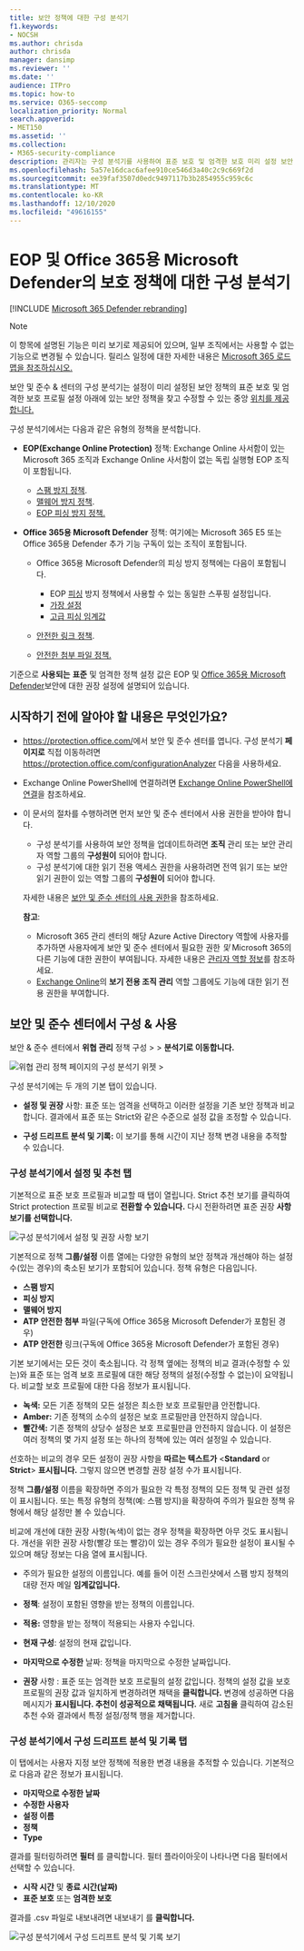 ```yaml
---
title: 보안 정책에 대한 구성 분석기
f1.keywords:
- NOCSH
ms.author: chrisda
author: chrisda
manager: dansimp
ms.reviewer: ''
ms.date: ''
audience: ITPro
ms.topic: how-to
ms.service: O365-seccomp
localization_priority: Normal
search.appverid:
- MET150
ms.assetid: ''
ms.collection:
- M365-security-compliance
description: 관리자는 구성 분석기를 사용하여 표준 보호 및 엄격한 보호 미리 설정 보안 정책 아래에 있는 보안 정책을 찾아 수정하는 방법을 배울 수 있습니다.
ms.openlocfilehash: 5a57e16dcac6afee910ce546d3a40c2c9c669f2d
ms.sourcegitcommit: ee39faf3507d0edc9497117b3b2854955c959c6c
ms.translationtype: MT
ms.contentlocale: ko-KR
ms.lasthandoff: 12/10/2020
ms.locfileid: "49616155"
---
```

# <a name="configuration-analyzer-for-protection-policies-in-eop-and-microsoft-defender-for-office-365"></a>EOP 및 Office 365용 Microsoft Defender의 보호 정책에 대한 구성 분석기

[!INCLUDE [Microsoft 365 Defender rebranding](../includes/microsoft-defender-for-office.md)]


> [!NOTE]
> 이 항목에 설명된 기능은 미리 보기로 제공되어 있으며, 일부 조직에서는 사용할 수 없는 기능으로 변경될 수 있습니다. 릴리스 일정에 대한 자세한 내용은 [Microsoft 365 로드맵을 참조하십시오.](https://www.microsoft.com/microsoft-365/roadmap?filters=&searchterms=config%2Canalyzer)

보안 및 준수 & 센터의 구성 분석기는 설정이 미리 설정된 보안 정책의 표준 보호 및 엄격한 보호 프로필 설정 아래에 있는 보안 정책을 찾고 수정할 수 있는 중앙 [위치를 제공합니다.](preset-security-policies.md)

구성 분석기에서는 다음과 같은 유형의 정책을 분석합니다.

- **EOP(Exchange Online Protection)** 정책: Exchange Online 사서함이 있는 Microsoft 365 조직과 Exchange Online 사서함이 없는 독립 실행형 EOP 조직이 포함됩니다.

  - [스팸 방지 정책](configure-your-spam-filter-policies.md).
  - [맬웨어 방지 정책](configure-anti-malware-policies.md).
  - [EOP 피싱 방지 정책.](set-up-anti-phishing-policies.md#spoof-settings)

- **Office 365용 Microsoft Defender** 정책: 여기에는 Microsoft 365 E5 또는 Office 365용 Defender 추가 기능 구독이 있는 조직이 포함됩니다.

  - Office 365용 Microsoft Defender의 피싱 방지 정책에는 다음이 포함됩니다.

    - EOP [피싱](set-up-anti-phishing-policies.md#spoof-settings) 방지 정책에서 사용할 수 있는 동일한 스푸핑 설정입니다.
    - [가장 설정](set-up-anti-phishing-policies.md#impersonation-settings-in-anti-phishing-policies-in-microsoft-defender-for-office-365)
    - [고급 피싱 임계값](set-up-anti-phishing-policies.md#advanced-phishing-thresholds-in-anti-phishing-policies-in-microsoft-defender-for-office-365)

  - [안전한 링크 정책](set-up-atp-safe-links-policies.md).

  - [안전한 첨부 파일 정책.](set-up-atp-safe-attachments-policies.md)

기준으로 **사용되는** **표준** 및 엄격한 정책 설정 값은 EOP 및 [Office 365용 Microsoft Defender](recommended-settings-for-eop-and-office365-atp.md)보안에 대한 권장 설정에 설명되어 있습니다.

## <a name="what-do-you-need-to-know-before-you-begin"></a>시작하기 전에 알아야 할 내용은 무엇인가요?

- <https://protection.office.com/>에서 보안 및 준수 센터를 엽니다. 구성 분석기 **페이지로** 직접 이동하려면 <https://protection.office.com/configurationAnalyzer> 다음을 사용하세요.

- Exchange Online PowerShell에 연결하려면 [Exchange Online PowerShell에 연결](https://docs.microsoft.com/powershell/exchange/connect-to-exchange-online-powershell)을 참조하세요.

- 이 문서의 절차를 수행하려면 먼저 보안 및 준수 센터에서 사용 권한을 받아야 합니다.
  - 구성 분석기를 사용하여  보안 정책을 업데이트하려면 **조직** 관리 또는 보안 관리자 역할 그룹의 **구성원이** 되어야 합니다.
  - 구성 분석기에 대한 읽기 전용 액세스 권한을 사용하려면  전역 읽기 또는 보안 읽기 권한이 있는 역할 그룹의 **구성원이** 되어야 합니다.

  자세한 내용은 [보안 및 준수 센터의 사용 권한](permissions-in-the-security-and-compliance-center.md)을 참조하세요.

  **참고**:

  - Microsoft 365 관리 센터의 해당 Azure Active Directory 역할에 사용자를 추가하면 사용자에게 보안 및 준수 센터에서 필요한 권한 _및_ Microsoft 365의 다른 기능에 대한 권한이 부여됩니다. 자세한 내용은 [관리자 역할 정보](https://docs.microsoft.com/microsoft-365/admin/add-users/about-admin-roles)를 참조하세요.
  - [Exchange Online](https://docs.microsoft.com/Exchange/permissions-exo/permissions-exo#role-groups)의 **보기 전용 조직 관리** 역할 그룹에도 기능에 대한 읽기 전용 권한을 부여합니다.

## <a name="use-the-configuration-analyzer-in-the-security--compliance-center"></a>보안 및 준수 센터에서 구성 & 사용

보안 & 준수 센터에서 **위협 관리** 정책 구성 \>  \> **분석기로 이동합니다.**

![위협 관리 정책 페이지의 구성 분석기 위젯 \>](../../media/configuration-analyzer-widget.png)

구성 분석기에는 두 개의 기본 탭이 있습니다.

- **설정 및 권장** 사항: 표준 또는 엄격을 선택하고 이러한 설정을 기존 보안 정책과 비교합니다. 결과에서 표준 또는 Strict와 같은 수준으로 설정 값을 조정할 수 있습니다.

- **구성 드리프트 분석 및 기록:** 이 보기를 통해 시간이 지난 정책 변경 내용을 추적할 수 있습니다.

### <a name="setting-and-recommendations-tab-in-the-configuration-analyzer"></a>구성 분석기에서 설정 및 추천 탭

기본적으로 표준 보호 프로필과 비교할 때 탭이 열립니다. Strict 추천 보기를 클릭하여 Strict protection 프로필 비교로 **전환할 수 있습니다.** 다시 전환하려면 표준 권장 **사항 보기를 선택합니다.**

![구성 분석기에서 설정 및 권장 사항 보기](../../media/configuration-analyzer-settings-and-recommendations-view.png)

기본적으로 정책 **그룹/설정** 이름 열에는 다양한 유형의 보안 정책과 개선해야 하는 설정 수(있는 경우)의 축소된 보기가 포함되어 있습니다. 정책 유형은 다음입니다.

- **스팸 방지**
- **피싱 방지**
- **맬웨어 방지**
- **ATP 안전한 첨부** 파일(구독에 Office 365용 Microsoft Defender가 포함된 경우)
- **ATP 안전한** 링크(구독에 Office 365용 Microsoft Defender가 포함된 경우)

기본 보기에서는 모든 것이 축소됩니다. 각 정책 옆에는 정책의 비교 결과(수정할 수 있는)와 표준 또는 엄격 보호 프로필에 대한 해당 정책의 설정(수정할 수 없는)이 요약됩니다. 비교할 보호 프로필에 대한 다음 정보가 표시됩니다.

- **녹색:** 모든 기존 정책의 모든 설정은 최소한 보호 프로필만큼 안전합니다.
- **Amber:** 기존 정책의 소수의 설정은 보호 프로필만큼 안전하지 않습니다.
- **빨간색:** 기존 정책의 상당수 설정은 보호 프로필만큼 안전하지 않습니다. 이 설정은 여러 정책의 몇 가지 설정 또는 하나의 정책에 있는 여러 설정일 수 있습니다.

선호하는 비교의 경우 모든 설정이 권장 사항을 **따르는 텍스트가** \<**Standard** or **Strict**\> **표시됩니다.** 그렇지 않으면 변경할 권장 설정 수가 표시됩니다.

정책 **그룹/설정** 이름을 확장하면 주의가 필요한 각 특정 정책의 모든 정책 및 관련 설정이 표시됩니다. 또는 특정 유형의 정책(예: 스팸 방지)을 확장하여 주의가 필요한 정책 유형에서 해당 설정만 볼 수 있습니다. 

비교에 개선에 대한 권장 사항(녹색)이 없는 경우 정책을 확장하면 아무 것도 표시됩니다. 개선을 위한 권장 사항(빨강 또는 빨강)이 있는 경우 주의가 필요한 설정이 표시될 수 있으며 해당 정보는 다음 열에 표시됩니다.

- 주의가 필요한 설정의 이름입니다. 예를 들어 이전 스크린샷에서 스팸 방지 정책의 대량 전자 메일 **임계값입니다.**

- **정책**: 설정이 포함된 영향을 받는 정책의 이름입니다.

- **적용:** 영향을 받는 정책이 적용되는 사용자 수입니다.

- **현재 구성**: 설정의 현재 값입니다.

- **마지막으로 수정한** 날짜: 정책을 마지막으로 수정한 날짜입니다.

- **권장** 사항 : 표준 또는 엄격한 보호 프로필의 설정 값입니다. 정책의 설정 값을 보호 프로필의 권장 값과 일치하게 변경하려면 채택을 **클릭합니다.** 변경에 성공하면 다음 메시지가 **표시됩니다. 추천이 성공적으로 채택됩니다.** 새로 **고침을** 클릭하여 감소된 추천 수와 결과에서 특정 설정/정책 행을 제거합니다.

### <a name="configuration-drift-analysis-and-history-tab-in-the-configuration-analyzer"></a>구성 분석기에서 구성 드리프트 분석 및 기록 탭

이 탭에서는 사용자 지정 보안 정책에 적용한 변경 내용을 추적할 수 있습니다. 기본적으로 다음과 같은 정보가 표시됩니다.

- **마지막으로 수정한 날짜**
- **수정한 사용자**
- **설정 이름**
- **정책**
- **Type**

결과를 필터링하려면 **필터** 를 클릭합니다. 필터  플라이아웃이 나타나면 다음 필터에서 선택할 수 있습니다.

- **시작 시간** 및 **종료 시간(날짜)**
- **표준 보호** 또는 **엄격한 보호**

결과를 .csv 파일로 내보내려면 내보내기 를 **클릭합니다.**

![구성 분석기에서 구성 드리프트 분석 및 기록 보기](../../media/configuration-analyzer-configuration-drift-analysis-view.png)
